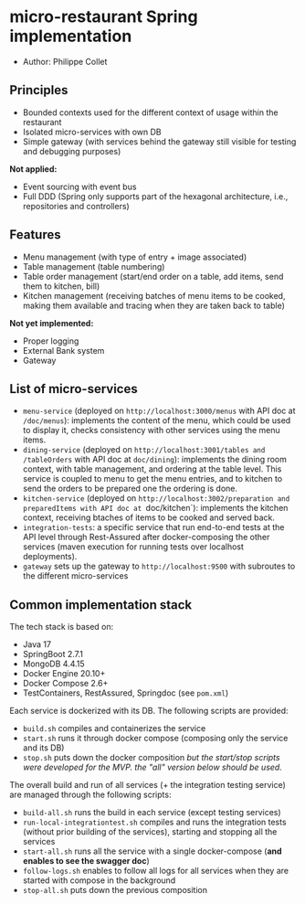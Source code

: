 # micro-restaurant Spring implementation

* Author: Philippe Collet

## Principles

* Bounded contexts used for the different context of usage within the restaurant
* Isolated micro-services with own DB
* Simple gateway (with services behind the gateway still visible for testing and debugging purposes)

**Not applied:**

* Event sourcing with event bus
* Full DDD (Spring only supports part of the hexagonal architecture, i.e., repositories and controllers)

## Features

* Menu management (with type of entry + image associated)
* Table management (table numbering)
* Table order management (start/end order on a table, add items, send them to kitchen, bill)
* Kitchen management (receiving batches of menu items to be cooked, making them available and tracing when they are taken back to table)

**Not yet implemented:**

* Proper logging
* External Bank system
* Gateway

## List of micro-services

* `menu-service` (deployed on `http://localhost:3000/menus` with API doc at `/doc/menus`): implements the content of the menu, which could be used to display it, checks consistency with other services using the menu items.
* `dining-service` (deployed on `http://localhost:3001/tables and /tableOrders` with API doc at `doc/dining`): implements the dining room context, with table management, and ordering at the table level. 
This service is coupled to menu to get the menu entries, and to kitchen to send the orders to be prepared one the ordering is done.
* `kitchen-service` (deployed on `http://localhost:3002/preparation and preparedItems with API doc at `doc/kitchen`): implements the kitchen context, receiving btaches of items to be cooked and served back.
* `integration-tests`: a specific service that run end-to-end tests at the API level through Rest-Assured after docker-composing the other services (maven execution for running tests over localhost deployments).
* `gateway` sets up the gateway to `http://localhost:9500` with subroutes to the different micro-services

##  Common implementation stack

The tech stack is based on:
* Java 17
* SpringBoot 2.7.1
* MongoDB 4.4.15
* Docker Engine 20.10+
* Docker Compose 2.6+
* TestContainers, RestAssured, Springdoc (see `pom.xml`)

Each service is dockerized with its DB. The following scripts are provided:
* `build.sh` compiles and containerizes the service
* `start.sh` runs it through docker compose (composing only the service and its DB)
* `stop.sh` puts down the docker composition
*but the start/stop scripts were developed for the MVP. the "all" version below should be used.*

The overall build and run of all services (+ the integration testing service) are managed through the following scripts:
* `build-all.sh` runs the build in each service (except testing services)
* `run-local-integrationtest.sh` compiles and runs the integration tests (without prior building of the services), starting and stopping all the services
* `start-all.sh` runs all the service with a single docker-compose (**and enables to see the swagger doc**)
* `follow-logs.sh` enables to follow all logs for all services when they are started with compose in the background
* `stop-all.sh` puts down the previous composition



